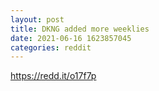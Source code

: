 ```yaml
--- 
layout: post 
title: DKNG added more weeklies 
date: 2021-06-16 1623857045 
categories: reddit 
--- 
```

https://redd.it/o17f7p